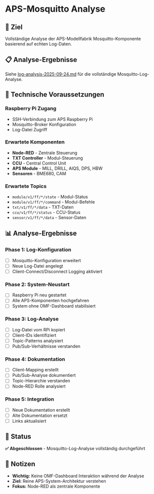 # APS-Mosquitto Analyse

## 🎯 Ziel
Vollständige Analyse der APS-Modellfabrik Mosquitto-Komponente basierend auf echten Log-Daten.

## 📋 Analyse-Ergebnisse
Siehe [log-analysis-2025-09-24.md](./log-analysis-2025-09-24.md) für die vollständige Mosquitto-Log-Analyse.

## 🔧 Technische Voraussetzungen

### Raspberry Pi Zugang
- SSH-Verbindung zum APS Raspberry Pi
- Mosquitto-Broker Konfiguration
- Log-Datei Zugriff

### Erwartete Komponenten
- **Node-RED** - Zentrale Steuerung
- **TXT Controller** - Modul-Steuerung
- **CCU** - Central Control Unit
- **APS Module** - MILL, DRILL, AIQS, DPS, HBW
- **Sensoren** - BME680, CAM

### Erwartete Topics
- `module/v1/ff/*/state` - Modul-Status
- `module/v1/ff/*/command` - Modul-Befehle
- `txt/v1/ff/*/data` - TXT-Daten
- `ccu/v1/ff/*/status` - CCU-Status
- `sensor/v1/ff/*/data` - Sensor-Daten

## 📊 Analyse-Ergebnisse

### Phase 1: Log-Konfiguration
- [ ] Mosquitto-Konfiguration erweitert
- [ ] Neue Log-Datei angelegt
- [ ] Client-Connect/Disconnect Logging aktiviert

### Phase 2: System-Neustart
- [ ] Raspberry Pi neu gestartet
- [ ] Alle APS-Komponenten hochgefahren
- [ ] System ohne OMF-Dashboard stabilisiert

### Phase 3: Log-Analyse
- [ ] Log-Datei vom RPi kopiert
- [ ] Client-IDs identifiziert
- [ ] Topic-Patterns analysiert
- [ ] Pub/Sub-Verhältnisse verstanden

### Phase 4: Dokumentation
- [ ] Client-Mapping erstellt
- [ ] Pub/Sub-Analyse dokumentiert
- [ ] Topic-Hierarchie verstanden
- [ ] Node-RED Rolle analysiert

### Phase 5: Integration
- [ ] Neue Dokumentation erstellt
- [ ] Alte Dokumentation ersetzt
- [ ] Links aktualisiert

## 🚀 Status
**✅ Abgeschlossen** - Mosquitto-Log-Analyse vollständig durchgeführt

## 📝 Notizen
- **Wichtig:** Keine OMF-Dashboard Interaktion während der Analyse
- **Ziel:** Reine APS-System-Architektur verstehen
- **Fokus:** Node-RED als zentrale Komponente
